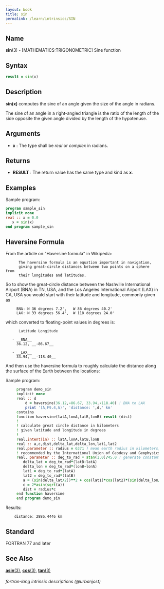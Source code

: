 ```yaml
---
layout: book
title: sin
permalink: /learn/intrinsics/SIN
---
```

## __Name__

__sin__(3) - \[MATHEMATICS:TRIGONOMETRIC\] Sine function

## __Syntax__
```fortran
result = sin(x)
```

## __Description__

__sin(x)__ computes the sine of an angle given the size of the angle in
radians.

The sine of an angle in a right-angled triangle is the ratio of the
length of the side opposite the given angle divided by the length of the
hypotenuse.

## __Arguments__

  - __x__
    : The type shall be _real_ or _complex_ in radians.

## __Returns__

  - __RESULT__
    : The return value has the same type and kind as __x__.

## __Examples__

Sample program:

```fortran
program sample_sin
implicit none
real :: x = 0.0
   x = sin(x)
end program sample_sin
```

## __Haversine Formula__

From the article on "Haversine formula" in Wikipedia:

```
      The haversine formula is an equation important in navigation,
      giving great-circle distances between two points on a sphere from
      their longitudes and latitudes.
```

So to show the great-circle distance between the Nashville International
Airport (BNA) in TN, USA, and the Los Angeles International Airport
(LAX) in CA, USA you would start with their latitude and longitude,
commonly given as

```text
     BNA: N 36 degrees 7.2',   W 86 degrees 40.2'
     LAX: N 33 degrees 56.4',  W 118 degrees 24.0'
```

which converted to floating-point values in degrees is:

```
      Latitude Longitude

   - __BNA__
     36.12, __-86.67__

   - __LAX__
     33.94, __-118.40__
```

And then use the haversine formula to roughly calculate the distance
along the surface of the Earth between the locations:

 Sample program:

```fortran
     program demo_sin
     implicit none
     real :: d
         d = haversine(36.12,-86.67, 33.94,-118.40) ! BNA to LAX
         print '(A,F9.4,A)', 'distance: ',d,' km'
     contains
     function haversine(latA,lonA,latB,lonB) result (dist)
     !
     ! calculate great circle distance in kilometers
     ! given latitude and longitude in degrees
     !
     real,intent(in) :: latA,lonA,latB,lonB
     real :: a,c,dist,delta_lat,delta_lon,lat1,lat2
     real,parameter :: radius = 6371 ! mean earth radius in kilometers,
     ! recommended by the International Union of Geodesy and Geophysics
     real, parameter :: deg_to_rad = atan(1.0)/45.0 ! generate constant pi/180
        delta_lat = deg_to_rad*(latB-latA)
        delta_lon = deg_to_rad*(lonB-lonA)
        lat1 = deg_to_rad*(latA)
        lat2 = deg_to_rad*(latB)
        a = (sin(delta_lat/2))**2 + cos(lat1)*cos(lat2)*(sin(delta_lon/2))**2
        c = 2*asin(sqrt(a))
        dist = radius*c
     end function haversine
     end program demo_sin
```

Results:

```text
    distance: 2886.4446 km
```

## __Standard__

FORTRAN 77 and later

## __See Also__

[__asin__(3)](ASIN),
[__cos__(3)](COS),
[__tan__(3)](TAN)

###### fortran-lang intrinsic descriptions (@urbanjost)
